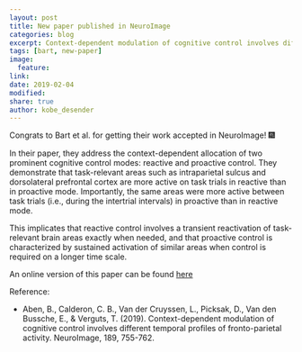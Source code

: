 ```yaml
---
layout: post
title: New paper published in NeuroImage
categories: blog
excerpt: Context-dependent modulation of cognitive control involves different temporal profiles of fronto-parietal activity
tags: [bart, new-paper]
image:
  feature:
link:
date: 2019-02-04
modified:
share: true
author: kobe_desender
---
```


Congrats to Bart et al. for getting their work accepted in NeuroImage! :fireworks:   

In their paper, they address the context-dependent allocation of two prominent cognitive control modes: reactive and proactive control. They demonstrate that task-relevant areas such as intraparietal sulcus and dorsolateral prefrontal cortex are more active on task trials in reactive than in proactive mode. Importantly, the same areas were more active between task trials (i.e., during the intertrial intervals) in proactive than in reactive mode. 

This implicates that reactive control involves a transient reactivation of task-relevant brain areas exactly when needed, and that proactive control is characterized by sustained activation of similar areas when control is required on a longer time scale.

An online version of this paper can be found [here](https://reader.elsevier.com/reader/sd/pii/S1053811919300904?token=E1981E45275FB1C69A58645BCF35BADA217985B25778A174487719141D8696F43AE25AFFE4608BCF9C6A35AC3AEFE737)

Reference:
- Aben, B., Calderon, C. B., Van der Cruyssen, L., Picksak, D., Van den Bussche, E., & Verguts, T. (2019). Context-dependent modulation of cognitive control involves different temporal profiles of fronto-parietal activity. NeuroImage, 189, 755-762.
